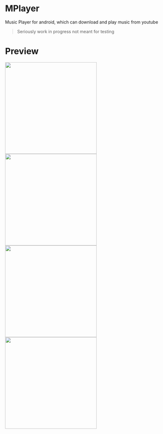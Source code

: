 # MPlayer
Music Player for android, which can download and play music from youtube

> Seriously work in progress not meant for testing

# Preview
<img src = "https://user-images.githubusercontent.com/50198413/158793818-695bbdb1-1d57-41a1-b647-c5fc6196733c.jpg" width ="300"/>
<img src="https://user-images.githubusercontent.com/50198413/158793823-dac0ce6e-c53a-4bcf-8b65-b5b17770a927.jpg" width="300"/>
<img src="https://user-images.githubusercontent.com/50198413/158793826-30940d51-5992-41c5-979a-0e39e3cdfdfb.jpg" width="300"/>
<img src="https://user-images.githubusercontent.com/50198413/158793830-26168aeb-b051-41d6-aacb-5ff297b9ccd3.jpg" width="300"/>
